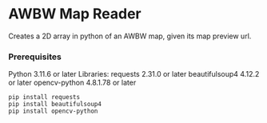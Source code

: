 # AWBW Map Reader

Creates a 2D array in python of an AWBW map, given its map preview url.

### Prerequisites

Python 3.11.6 or later
Libraries:
requests 2.31.0 or later
beautifulsoup4 4.12.2 or later
opencv-python 4.8.1.78 or later

```
pip install requests
pip install beautifulsoup4
pip install opencv-python
```
